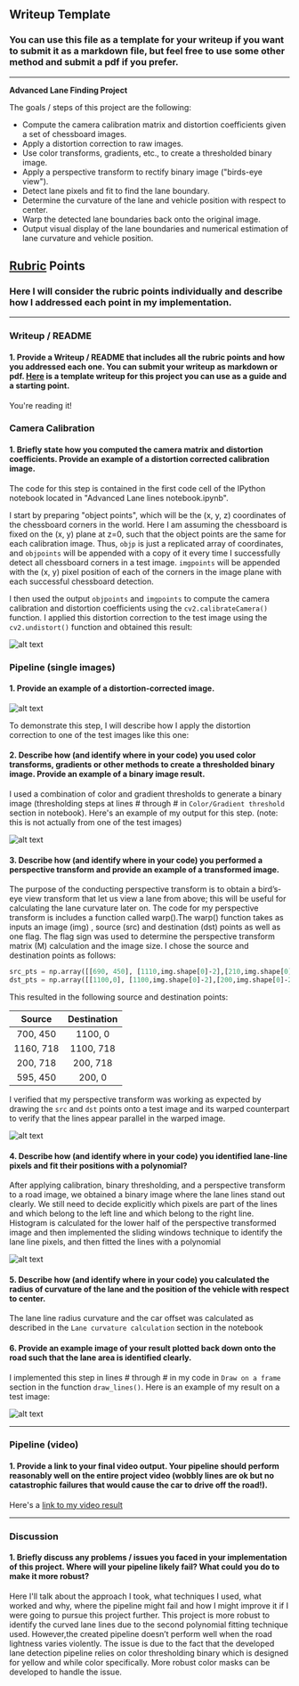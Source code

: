 ## Writeup Template

### You can use this file as a template for your writeup if you want to submit it as a markdown file, but feel free to use some other method and submit a pdf if you prefer.

---

**Advanced Lane Finding Project**

The goals / steps of this project are the following:

* Compute the camera calibration matrix and distortion coefficients given a set of chessboard images.
* Apply a distortion correction to raw images.
* Use color transforms, gradients, etc., to create a thresholded binary image.
* Apply a perspective transform to rectify binary image ("birds-eye view").
* Detect lane pixels and fit to find the lane boundary.
* Determine the curvature of the lane and vehicle position with respect to center.
* Warp the detected lane boundaries back onto the original image.
* Output visual display of the lane boundaries and numerical estimation of lane curvature and vehicle position.

[//]: # (Image References)

[image1]: ./output_images/undistorted_image.png "Undistorted"
[image2]: ./output_images/road_undistorted.png "Road Transformed"
[image3]: ./output_images/threshold.png "Binary Example"
[image4]: ./output_images/warped_transformed.png "Warp Example"
[image5]: ./output_images/polynomial_fit.png "Fit Visual"
[image6]: ./output_images/rad.png "Output"
[video1]: ./project_output.mp4 "Video"

## [Rubric](https://review.udacity.com/#!/rubrics/571/view) Points

### Here I will consider the rubric points individually and describe how I addressed each point in my implementation.  

---

### Writeup / README

#### 1. Provide a Writeup / README that includes all the rubric points and how you addressed each one.  You can submit your writeup as markdown or pdf.  [Here](https://github.com/udacity/CarND-Advanced-Lane-Lines/blob/master/writeup_template.md) is a template writeup for this project you can use as a guide and a starting point.  

You're reading it!

### Camera Calibration

#### 1. Briefly state how you computed the camera matrix and distortion coefficients. Provide an example of a distortion corrected calibration image.

The code for this step is contained in the first code cell of the IPython notebook located in "Advanced Lane lines notebook.ipynb".


I start by preparing "object points", which will be the (x, y, z) coordinates of the chessboard corners in the world. Here I am assuming the chessboard is fixed on the (x, y) plane at z=0, such that the object points are the same for each calibration image.  Thus, `objp` is just a replicated array of coordinates, and `objpoints` will be appended with a copy of it every time I successfully detect all chessboard corners in a test image.  `imgpoints` will be appended with the (x, y) pixel position of each of the corners in the image plane with each successful chessboard detection.  

I then used the output `objpoints` and `imgpoints` to compute the camera calibration and distortion coefficients using the `cv2.calibrateCamera()` function.  I applied this distortion correction to the test image using the `cv2.undistort()` function and obtained this result: 

![alt text][image1]

### Pipeline (single images)

#### 1. Provide an example of a distortion-corrected image.
![alt text][image2]

To demonstrate this step, I will describe how I apply the distortion correction to one of the test images like this one:


#### 2. Describe how (and identify where in your code) you used color transforms, gradients or other methods to create a thresholded binary image.  Provide an example of a binary image result.

I used a combination of color and gradient thresholds to generate a binary image (thresholding steps at lines # through # in `Color/Gradient threshold` section in notebook).  Here's an example of my output for this step.  (note: this is not actually from one of the test images)

![alt text][image3]

#### 3. Describe how (and identify where in your code) you performed a perspective transform and provide an example of a transformed image.

The purpose of the conducting perspective transform is to obtain a bird’s‐eye view transform that let us view a lane from above; this will be useful for calculating the lane curvature later on. The code for my
perspective transform is includes a function called warp().The warp() function takes as inputs an image
(img) , source (src) and destination (dst) points as well as one flag. The flag sign was used to determine
the perspective transform matrix (M) calculation and the image size. I chose the source and destination
points as follows:
```python
src_pts = np.array([[690, 450], [1110,img.shape[0]‐2],[210,img.shape[0]‐2], [595, 450]], np.int32)
dst_pts = np.array([[1100,0], [1100,img.shape[0]‐2],[200,img.shape[0]‐2], [200, 0]], np.int32)
```

This resulted in the following source and destination points:

| Source        | Destination   | 
|:-------------:|:-------------:| 
| 700,  450      | 1100, 0        |
| 1160,  718      | 1100, 718      |
| 200,  718     | 200, 718      |
| 595,  450     | 200, 0        |

I verified that my perspective transform was working as expected by drawing the `src` and `dst` points onto a test image and its warped counterpart to verify that the lines appear parallel in the warped image.

![alt text][image4]

#### 4. Describe how (and identify where in your code) you identified lane-line pixels and fit their positions with a polynomial?

After applying calibration, binary thresholding, and a perspective transform to a road image, we
obtained a binary image where the lane lines stand out clearly. We still need to decide
explicitly which pixels are part of the lines and which belong to the left line and which belong to the
right line. Histogram is calculated for the lower half of the perspective
transformed image and then implemented the sliding windows technique to identify the lane line pixels, and then fitted the lines
with a polynomial

![alt text][image5]

#### 5. Describe how (and identify where in your code) you calculated the radius of curvature of the lane and the position of the vehicle with respect to center.

The lane line radius curvature and the car offset was calculated as described in the `Lane curvature calculation` section in the notebook

#### 6. Provide an example image of your result plotted back down onto the road such that the lane area is identified clearly.

I implemented this step in lines # through # in my code in `Draw on a frame` section in the function `draw_lines()`.  Here is an example of my result on a test image:

![alt text][image6]

---

### Pipeline (video)

#### 1. Provide a link to your final video output.  Your pipeline should perform reasonably well on the entire project video (wobbly lines are ok but no catastrophic failures that would cause the car to drive off the road!).

Here's a [link to my video result](./project_video.mp4)

---

### Discussion

#### 1. Briefly discuss any problems / issues you faced in your implementation of this project.  Where will your pipeline likely fail?  What could you do to make it more robust?

Here I'll talk about the approach I took, what techniques I used, what worked and why, where the pipeline might fail and how I might improve it if I were going to pursue this project further.
This project is  more robust to identify the curved lane lines due to the second
polynomial fitting technique used. However,the created
pipeline doesn’t perform well when the road lightness varies violently. The issue is due to the fact that
the developed lane detection pipeline relies on color thresholding binary which is designed for yellow
and while color specifically. More robust color masks can be developed to handle the issue.
